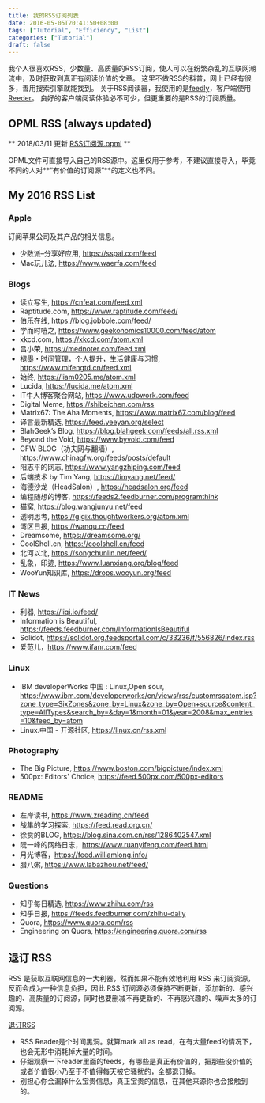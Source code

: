 ```yaml
---
title: 我的RSS订阅列表
date: 2016-05-05T20:41:50+08:00
tags: ["Tutorial", "Efficiency", "List"]
categories: ["Tutorial"]
draft: false
---
```



我个人很喜欢RSS，少数量、高质量的RSS订阅，使人可以在纷繁杂乱的互联网潮流中，及时获取到真正有阅读价值的文章。
这里不做RSS的科普，网上已经有很多，善用搜索引擎就能找到。
关于RSS阅读器，我使用的是[feedly](https://feedly.com/)，客户端使用[Reeder](https://reederapp.com)。
良好的客户端阅读体验必不可少，但更重要的是RSS的订阅质量。

<!--more-->

## OPML RSS (always updated)

** 2018/03/11 更新 [RSS订阅源.opml](/static/feedly_export_rss.opml) **

OPML文件可直接导入自己的RSS源中。这里仅用于参考，不建议直接导入，毕竟不同的人对**“有价值的订阅源”**的定义也不同。

## My 2016 RSS List
### Apple

订阅苹果公司及其产品的相关信息。

* 少数派–分享好应用, https://sspai.com/feed
* Mac玩儿法, https://www.waerfa.com/feed

### Blogs

* 读立写生, https://cnfeat.com/feed.xml
* Raptitude.com, https://www.raptitude.com/feed/
* 伯乐在线, https://blog.jobbole.com/feed/
* 学而时嘻之, https://www.geekonomics10000.com/feed/atom
* xkcd.com, https://xkcd.com/atom.xml
* 吕小荣, https://mednoter.com/feed.xml
* 褪墨・时间管理，个人提升，生活健康与习惯, https://www.mifengtd.cn/feed.xml
* 始终, https://liam0205.me/atom.xml
* Lucida, https://lucida.me/atom.xml
* IT牛人博客聚合网站, https://www.udpwork.com/feed
* Digital Meme, https://shibeichen.com/rss
* Matrix67: The Aha Moments, https://www.matrix67.com/blog/feed
* 译言最新精选, https://feed.yeeyan.org/select
* BlahGeek’s Blog, https://blog.blahgeek.com/feeds/all.rss.xml
* Beyond the Void, https://www.byvoid.com/feed
* GFW BLOG（功夫网与翻墙）, https://www.chinagfw.org/feeds/posts/default
* 阳志平的网志, https://www.yangzhiping.com/feed
* 后端技术 by Tim Yang, https://timyang.net/feed/
* 海德沙龙（HeadSalon）, https://headsalon.org/feed
* 编程随想的博客, https://feeds2.feedburner.com/programthink
* 猫窝, https://blog.wangjunyu.net/feed
* 透明思考, https://gigix.thoughtworkers.org/atom.xml
* 湾区日报, https://wanqu.co/feed
* Dreamsome, https://dreamsome.org/
* CoolShell.cn, https://coolshell.cn/feed
* 北河以北, https://songchunlin.net/feed/
* 乱象，印迹, https://www.luanxiang.org/blog/feed
* WooYun知识库, https://drops.wooyun.org/feed

### IT News

* 利器, https://liqi.io/feed/
* Information is Beautiful, https://feeds.feedburner.com/InformationIsBeautiful
* Solidot, https://solidot.org.feedsportal.com/c/33236/f/556826/index.rss
* 爱范儿，https://www.ifanr.com/feed

### Linux

* IBM developerWorks 中国 : Linux,Open sour, https://www.ibm.com/developerworks/cn/views/rss/customrssatom.jsp?zone_type=SixZones&zone_by=Linux&zone_by=Open+source&content_type=AllTypes&search_by=&day=1&month=01&year=2008&max_entries=10&feed_by=atom
* Linux.中国 - 开源社区, https://linux.cn/rss.xml

### Photography
* The Big Picture, https://www.boston.com/bigpicture/index.xml
* 500px: Editors' Choice, https://feed.500px.com/500px-editors

### README

* 左岸读书, https://www.zreading.cn/feed
* 战隼的学习探索, https://feed.read.org.cn/
* 徐贲的BLOG, https://blog.sina.com.cn/rss/1286402547.xml
* 阮一峰的网络日志，https://www.ruanyifeng.com/feed.html
* 月光博客，https://feed.williamlong.info/
* 腊八粥, https://www.labazhou.net/feed/

### Questions

* 知乎每日精选, https://www.zhihu.com/rss
* 知乎日报, https://feeds.feedburner.com/zhihu-daily
* Quora, https://www.quora.com/rss
* Engineering on Quora, https://engineering.quora.com/rss

## 退订 RSS

RSS 是获取互联网信息的一大利器，然而如果不能有效地利用 RSS 来订阅资源，反而会成为一种信息负担，因此 RSS 订阅源必须保持不断更新，添加新的、感兴趣的、高质量的订阅源，同时也要删减不再更新的、不再感兴趣的、噪声太多的订阅源。

[退订RSS](https://mindhacks.cn/2008/07/20/learning-habits-part2/)

* RSS Reader是个时间黑洞。就算mark all as read，在有大量feed的情况下，也会无形中消耗掉大量的时间。
* 仔细观察一下reader里面的feeds，有哪些是真正有价值的，把那些没价值的或者价值很小乃至于不值得每天被它骚扰的，全都退订掉。
* 别担心你会漏掉什么宝贵信息，真正宝贵的信息，在其他来源你也会接触到的。
